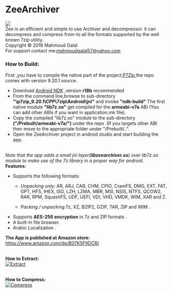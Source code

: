 # ZeeArchiver
![](https://github.com/mahmoudgalal/ZeeArchiver/raw/master/app/src/main/res/drawable-hdpi/zeearchiver.png)      
Zee is an efficient and simple to use Archiver and decompressor. it can decompress and compress from-to all the formats supported by the well known 7zip utility. <br/>Copyright © 2018 Mahmoud Galal <br/>For support contact me:mahmoudgalal57@yahoo.com
<br/>
### How to Build:<br/>
First ,you have to compile the native part of the project,[P7Zip](http://p7zip.sourceforge.net/),the repo comes with version 9.20.1 source.
  - Download [Android NDK](https://developer.android.com/ndk/)  ,version <b>r18b</b> recommended 
  - From the command line,browse to sub-directory <b>"\p7zip_9.20.1\CPP\7zip\Android\jni"</b> and invoke <b>"ndk-build"</b>
  The first native module <b>"lib7z.so"</b> get compiled for the <b>armeabi-v7a</b> ABI (You can add other ABIs if you want in application.mk file).
  - Copy the compiled "lib7z.so" module to the sub-directory <b>("/Prebuilt/armeabi-v7a/")</b> under the repo .(If you targets other ABI then move to the
  appropriate folder under "/Prebuilt/..".
  - Open the ZeeArchiver project in android studio and start building the app.
<br/>
<i>Note that the app adds a small jni layer(<b>libzeearchiver.so</b>) over lib7z.so module to make use of the 7z library in a proper way for android</i>.
<br/>   
<b>Features:</b><br/>

- Supports the following formats:
  - <i>Unpacking only:</i> AR, ARJ, CAB, CHM, CPIO, CramFS, DMG, EXT, FAT, GPT, HFS, IHEX, ISO, LZH, LZMA, MBR, MSI, NSIS, NTFS, QCOW2,     RAR, RPM, SquashFS, UDF, UEFI, VDI, VHD, VMDK, WIM, XAR and Z.
  
  - <i>Packing / unpacking:</i>7z, XZ, BZIP2, GZIP, TAR, ZIP and WIM .
- Supports <b>AES-256 encryption</b> in 7z and ZIP formats .
- A built-in file browser.
- Arabic Localization .

<b>The App is published at Amazon store:</b><br/>
https://www.amazon.com/dp/B07K5F9DCR/
<br/>
[](https://images-na.ssl-images-amazon.com/images/I/71nSz8xHfuL.png)


<br/><b>How to Extract:</b><br/>
[![Extract](https://img.youtube.com/vi/J96WcGQQ3uI/hqdefault.jpg)](https://www.youtube.com/watch?v=J96WcGQQ3uI)

<br/><b>How to Compress:</b><br/>
[![Compress](https://img.youtube.com/vi/kWQPEnSiC9k/hqdefault.jpg)](https://www.youtube.com/watch?v=kWQPEnSiC9k)




